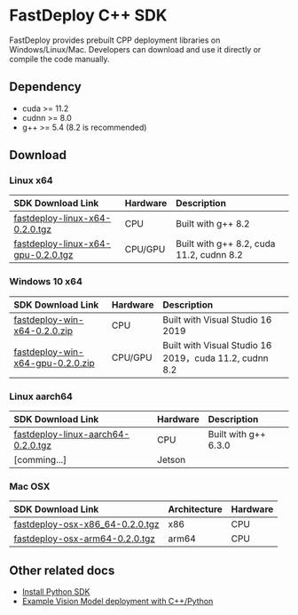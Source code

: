 # FastDeploy C++ SDK

FastDeploy provides prebuilt CPP deployment libraries on Windows/Linux/Mac. Developers can download and use it directly or compile the code manually.

## Dependency

- cuda >= 11.2
- cudnn >= 8.0
- g++ >= 5.4 (8.2 is recommended)

## Download

### Linux x64

| SDK Download Link                                                                                                 | Hardware | Description                              |
|:--------------------------------------------------------------------------------------------------------------------- |:-------- |:---------------------------------------- |
| [fastdeploy-linux-x64-0.2.0.tgz](https://bj.bcebos.com/fastdeploy/release/cpp/fastdeploy-linux-x64-0.2.0.tgz)         | CPU      | Built with g++ 8.2                       |
| [fastdeploy-linux-x64-gpu-0.2.0.tgz](https://bj.bcebos.com/fastdeploy/release/cpp/fastdeploy-linux-x64-gpu-0.2.0.tgz) | CPU/GPU  | Built with g++ 8.2, cuda 11.2, cudnn 8.2 |

### Windows 10 x64

| SDK Download Link                                                                                             | Hardware | Description                                           |
|:----------------------------------------------------------------------------------------------------------------- |:-------- |:----------------------------------------------------- |
| [fastdeploy-win-x64-0.2.0.zip](https://bj.bcebos.com/fastdeploy/release/cpp/fastdeploy-win-x64-0.2.0.zip)         | CPU      | Built with Visual Studio 16 2019                      |
| [fastdeploy-win-x64-gpu-0.2.0.zip](https://bj.bcebos.com/fastdeploy/release/cpp/fastdeploy-win-x64-gpu-0.2.0.zip) | CPU/GPU  | Built with Visual Studio 16 2019，cuda 11.2, cudnn 8.2 |

### Linux aarch64

| SDK Download Link                                                                                                   | Hardware | Description          |
|:--------------------------------------------------------------------------------------------------------------------- |:-------- |:-------------------- |
| [fastdeploy-linux-aarch64-0.2.0.tgz](https://bj.bcebos.com/fastdeploy/release/cpp/fastdeploy-linux-aarch64-0.2.0.tgz) | CPU      | Built with g++ 6.3.0 |
| [comming...]                                                                                                          | Jetson   |                      |

### Mac OSX

| SDK Download Link                                                                                            | Architecture | Hardware |
|:--------------------------------------------------------------------------------------------------------------- |:------------ |:-------- |
| [fastdeploy-osx-x86_64-0.2.0.tgz](https://bj.bcebos.com/fastdeploy/release/cpp/fastdeploy-osx-x86_64-0.2.0.tgz) | x86          | CPU      |
| [fastdeploy-osx-arm64-0.2.0.tgz](https://bj.bcebos.com/fastdeploy/release/cpp/fastdeploy-osx-arm64-0.2.0.tgz)   | arm64        | CPU      |

## Other related docs

- [Install Python SDK](./download_python_sdk.md)
- [Example Vision Model deployment with C++/Python](../../examples/vision/)
